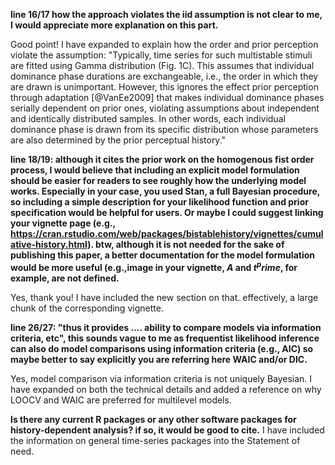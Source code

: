 **line 16/17 how the approach violates the iid assumption is not clear to me, I would appreciate more explanation on this part.**

Good point! I have expanded to explain how the order and prior perception violate the assumption:
"Typically, time series for such multistable stimuli are fitted using Gamma distribution (Fig. 1C). This assumes that individual dominance phase durations are exchangeable, i.e., the order in which they are drawn is unimportant. However, this ignores the effect prior perception through adaptation [@VanEe2009] that makes individual dominance phases serially dependent on prior ones, violating assumptions about independent and identically distributed samples. In other words, each individual dominance phase is drawn from its specific distribution whose parameters are also determined by the prior perceptual history."


**line 18/19: although it cites the prior work on the homogenous fist order process, I would believe that including an explicit model formulation should be easier for readers to see roughly how the underlying model works. Especially in your case, you used Stan, a full Bayesian procedure, so including a simple description for your likelihood function and prior specification would be helpful for users. Or maybe I could suggest linking your vignette page (e.g., https://cran.rstudio.com/web/packages/bistablehistory/vignettes/cumulative-history.html). btw, although it is not needed for the sake of publishing this paper, a better documentation for the model formulation would be more useful (e.g.,image in your vignette, $A$ and $t^prime$, for example, are not defined.**

Yes, thank you! I have included the new section on that. effectively, a large chunk of the corresponding vignette.

**line 26/27: "thus it provides .... ability to compare models via information criteria, etc", this sounds vague to me as frequentist likelihood inference can also do model comparisons using information criteria (e.g., AIC) so maybe better to say explicitly you are referring here WAIC and/or DIC.**

Yes, model comparison via information criteria is not uniquely Bayesian. I have expanded on both the technical details and added a reference on why LOOCV and WAIC are preferred for multilevel models.

**Is there any current R packages or any other software packages for history-dependent analysis? if so, it would be good to cite.**
I have included the information on general time-series packages into the Statement of need.
